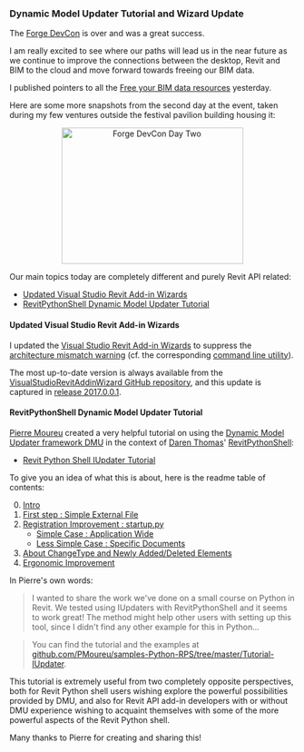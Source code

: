 <head>
<title>The Building Coder</title>
<meta http-equiv="Content-Type" content="text/html; charset=utf-8"/>
<link rel="stylesheet" type="text/css" href="3dwc.css"/>
<script src="https://cdn.rawgit.com/google/code-prettify/master/loader/run_prettify.js?autoload=true" defer="defer"></script>
</head>

<!---

 #revitapi #3dwebcoder @AutodeskForge #ForgeDevCon

Dynamic Model Updater Tutorial and Wizard Update #3dwebcoder #revitapi @AutodeskForge #ForgeDevCon

&ndash; ...

-->

### Dynamic Model Updater Tutorial and Wizard Update

The [Forge DevCon](http://forge.autodesk.com/conference) is over and was a great success.

I am really excited to see where our paths will lead us in the near future as we continue to improve the connections between the desktop, Revit and BIM to the cloud and move forward towards freeing our BIM data.

I published pointers to all the [Free your BIM data resources](http://thebuildingcoder.typepad.com/blog/2016/06/free-your-bim-data-and-roomedit3d-thee-legged-forge-oauth.html) yesterday.

Here are some more snapshots from the second day at the event, taken during my few ventures outside the festival pavilion building housing it:

<center>
<a data-flickr-embed="true"  href="https://www.flickr.com/photos/jeremytammik/albums/72157667200995543" title="Forge DevCon Day Two"><img src="https://c5.staticflickr.com/8/7083/27118989604_9b08c2bab8_n.jpg" width="320" height="240" alt="Forge DevCon Day Two"></a><script async src="//embedr.flickr.com/assets/client-code.js" charset="utf-8"></script>
</center>

Our main topics today are completely different and purely Revit API related:

- [Updated Visual Studio Revit Add-in Wizards](#2)
- [RevitPythonShell Dynamic Model Updater Tutorial](#3)


#### <a name="2"></a>Updated Visual Studio Revit Add-in Wizards

I updated
the [Visual Studio Revit Add-in Wizards](http://thebuildingcoder.typepad.com/blog/about-the-author.html#5.20)
to suppress
the [architecture mismatch warning](http://thebuildingcoder.typepad.com/blog/2013/06/processor-architecture-mismatch-warning.html)
(cf. the corresponding [command line utility](http://thebuildingcoder.typepad.com/blog/2013/07/recursively-disable-architecture-mismatch-warning.html)).

The most up-to-date version is always available from
the [VisualStudioRevitAddinWizard GitHub repository](https://github.com/jeremytammik/VisualStudioRevitAddinWizard),
and this update is captured
in [release 2017.0.0.1](https://github.com/jeremytammik/VisualStudioRevitAddinWizard/releases/tag/2017.0.0.1).


#### <a name="3"></a>RevitPythonShell Dynamic Model Updater Tutorial

[Pierre Moureu](https://github.com/PMoureu) created a very helpful tutorial on using
the [Dynamic Model Updater framework DMU](http://thebuildingcoder.typepad.com/blog/about-the-author.html#5.31) in the context
of [Daren Thomas](https://github.com/daren-thomas)'
[RevitPythonShell](https://github.com/architecture-building-systems/revitpythonshell):

- [Revit Python Shell IUpdater Tutorial](https://github.com/PMoureu/samples-Python-RPS/tree/master/Tutorial-IUpdater)

To give you an idea of what this is about, here is the readme table of contents:

0. [Intro](https://github.com/PMoureu/samples-Python-RPS/tree/master/Tutorial-IUpdater#intro)
1. [First step : Simple External File](https://github.com/PMoureu/samples-Python-RPS/tree/master/Tutorial-IUpdater#i-first-step--simple-external-file)
2. [Registration Improvement : startup.py](https://github.com/PMoureu/samples-Python-RPS/tree/master/Tutorial-IUpdater#ii-registration-improvement--startuppy)
    - [Simple Case : Application Wide](https://github.com/PMoureu/samples-Python-RPS/tree/master/Tutorial-IUpdater#simple-case--application-wide)
    - [Less Simple Case : Specific Documents](https://github.com/PMoureu/samples-Python-RPS/tree/master/Tutorial-IUpdater#less-simple-case--specific-documents)
3. [About ChangeType and Newly Added/Deleted Elements](https://github.com/PMoureu/samples-Python-RPS/tree/master/Tutorial-IUpdater#iii-about-changetype-and-newly-addeddeleted-elements)
4. [Ergonomic Improvement](https://github.com/PMoureu/samples-Python-RPS/tree/master/Tutorial-IUpdater#iv-ergonomic-improvement)

In Pierre's own words:

> I wanted to share the work we've done on a small course on Python in Revit.
> We tested using IUpdaters with RevitPythonShell and it seems to work great!
> The method might help other users with setting up this tool, since I didn't find any other example for this in Python...

> You can find the tutorial and the examples at
[github.com/PMoureu/samples-Python-RPS/tree/master/Tutorial-IUpdater](https://github.com/PMoureu/samples-Python-RPS/tree/master/Tutorial-IUpdater).

This tutorial is extremely useful from two completely opposite perspectives, both for Revit Python shell users wishing explore the powerful possibilities provided by DMU, and also for Revit API add-in developers with or without DMU experience wishing to acquaint themselves with some of the more powerful aspects of the Revit Python shell.

Many thanks to Pierre for creating and sharing this!

